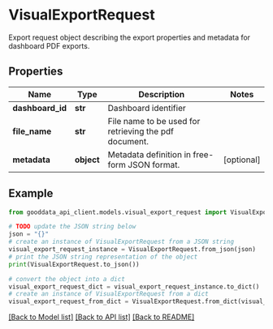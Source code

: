 # VisualExportRequest

Export request object describing the export properties and metadata for dashboard PDF exports.

## Properties

Name | Type | Description | Notes
------------ | ------------- | ------------- | -------------
**dashboard_id** | **str** | Dashboard identifier | 
**file_name** | **str** | File name to be used for retrieving the pdf document. | 
**metadata** | **object** | Metadata definition in free-form JSON format. | [optional] 

## Example

```python
from gooddata_api_client.models.visual_export_request import VisualExportRequest

# TODO update the JSON string below
json = "{}"
# create an instance of VisualExportRequest from a JSON string
visual_export_request_instance = VisualExportRequest.from_json(json)
# print the JSON string representation of the object
print(VisualExportRequest.to_json())

# convert the object into a dict
visual_export_request_dict = visual_export_request_instance.to_dict()
# create an instance of VisualExportRequest from a dict
visual_export_request_from_dict = VisualExportRequest.from_dict(visual_export_request_dict)
```
[[Back to Model list]](../README.md#documentation-for-models) [[Back to API list]](../README.md#documentation-for-api-endpoints) [[Back to README]](../README.md)


